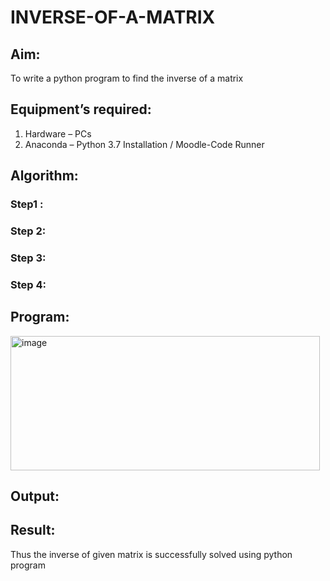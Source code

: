 # INVERSE-OF-A-MATRIX
## Aim:
To write a python program to find the inverse of a matrix
## Equipment’s required:
1. 	Hardware – PCs
2. 	Anaconda – Python 3.7 Installation / Moodle-Code Runner
## Algorithm:
### Step1 : 
### Step 2: 
### Step 3: 
### Step 4: 

## Program:
<img width="495" height="215" alt="image" src="https://github.com/user-attachments/assets/1f91b19b-427d-4d25-b4df-ffb5f11ad063" />

## Output:
## Result:
Thus the inverse of given matrix is successfully solved using python program

